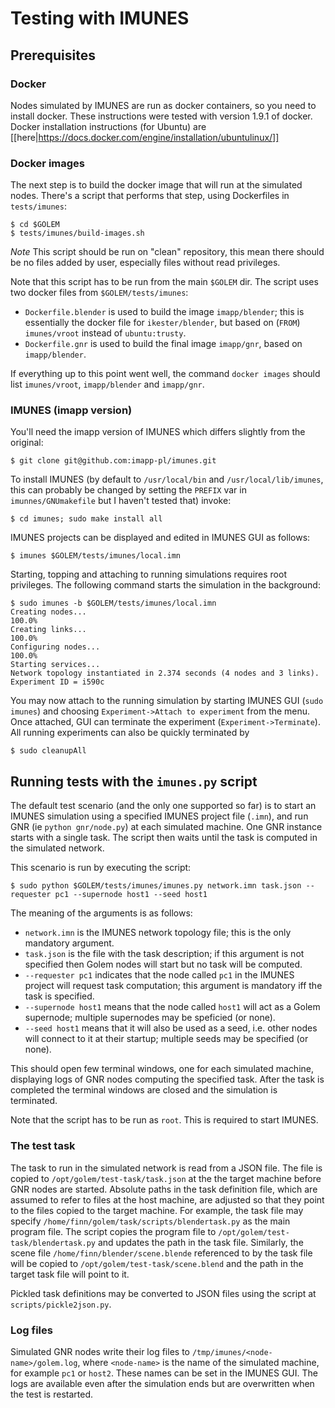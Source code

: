 # Testing with IMUNES

## Prerequisites

### Docker

Nodes simulated by IMUNES are run as docker containers, so you need to install docker. 
These instructions were tested with version 1.9.1 of docker. Docker installation instructions (for Ubuntu) are [[here|https://docs.docker.com/engine/installation/ubuntulinux/]]


### Docker images

The next step is to build the docker image that will run at the simulated nodes. There's a script that performs that step, using Dockerfiles in `tests/imunes`:
```
$ cd $GOLEM
$ tests/imunes/build-images.sh
```
_Note_ This script should be run on "clean" repository, this mean there should be no files added by user, especially files without read privileges.

Note that this script has to be run from the main `$GOLEM` dir.
The script uses two docker files from `$GOLEM/tests/imunes`:
* `Dockerfile.blender` is used to build the image `imapp/blender`; this is essentially the docker file for `ikester/blender`, but based on (`FROM`) `imunes/vroot` instead of `ubuntu:trusty`. 
* `Dockerfile.gnr` is used to build the final image `imapp/gnr`, based on `imapp/blender`. 

If everything up to this point went well, the command `docker images` should list `imunes/vroot`, `imapp/blender` and `imapp/gnr`.


### IMUNES (imapp version)

You'll need the imapp version of IMUNES which differs slightly from the original:
```
$ git clone git@github.com:imapp-pl/imunes.git
```
To install IMUNES (by default to `/usr/local/bin` and `/usr/local/lib/imunes`, this can probably be changed by setting the `PREFIX` var in `imunnes/GNUmakefile` but I haven't tested that) invoke:
```
$ cd imunes; sudo make install all
```

IMUNES projects can be displayed and edited in IMUNES GUI as follows:
```
$ imunes $GOLEM/tests/imunes/local.imn
```
Starting, topping and attaching to running simulations requires root privileges. The following command starts the simulation in the background:
```
$ sudo imunes -b $GOLEM/tests/imunes/local.imn
Creating nodes...
100.0%                                          
Creating links...
100.0%                                          
Configuring nodes...
100.0%                                          
Starting services...
Network topology instantiated in 2.374 seconds (4 nodes and 3 links).
Experiment ID = i590c
```
You may now attach to the running simulation by starting IMUNES GUI (`sudo imunes`) and choosing `Experiment->Attach to experiment` from the menu. Once attached, GUI can terminate the experiment (`Experiment->Terminate`). All running experiments can also be quickly terminated by 
```
$ sudo cleanupAll
```


## Running tests with the `imunes.py` script

The default test scenario (and the only one supported so far) is to start an IMUNES simulation using a specified IMUNES project file (`.imn`), and run GNR (ie `python gnr/node.py`) at each simulated machine. One GNR instance starts with a single task. The script then waits until the task is computed in the simulated network. 

This scenario is run by executing the script:
```
$ sudo python $GOLEM/tests/imunes/imunes.py network.imn task.json --requester pc1 --supernode host1 --seed host1
```
The meaning of the arguments is as follows:
* `network.imn` is the IMUNES network topology file; this is the only mandatory argument.
* `task.json` is the file with the task description; if this argument is not specified then Golem nodes will start but no task will be computed.
* `--requester pc1` indicates that the node called `pc1` in the IMUNES project will request task computation; this argument is mandatory iff the task is specified.
* `--supernode host1` means that the node called `host1` will act as a Golem supernode; multiple supernodes may be speficied (or none).
* `--seed host1` means that it will also be used as a seed, i.e. other nodes will connect to it at their startup; multiple seeds may be specified (or none).

This should open few terminal windows, one for each simulated machine, displaying logs of GNR nodes computing the specified task. After the task is completed the terminal windows are closed and the simulation is terminated.

Note that the script has to be run as `root`. This is required to start IMUNES.


### The test task

The task to run in the simulated network is read from a JSON file. The file is copied to `/opt/golem/test-task/task.json` at the the target machine before GNR nodes are started. Absolute paths in the task definition file, which are assumed to refer to files at the host machine, are adjusted so that they point to the files copied to the target machine. For example, the task file may specify `/home/finn/golem/task/scripts/blendertask.py` as the main program file. The script copies the program file to `/opt/golem/test-task/blendertask.py` and updates the path in the task file. Similarly, the scene file `/home/finn/blender/scene.blende` referenced to by the task file will be copied to `/opt/golem/test-task/scene.blend` and the path in the target task file will point to it.

Pickled task definitions may be converted to JSON files using the script at `scripts/pickle2json.py`.


### Log files

Simulated GNR nodes write their log files to `/tmp/imunes/<node-name>/golem.log`, where `<node-name>` is the name of the simulated machine, for example `pc1` or `host2`. These names can be set in the IMUNES GUI. The logs are available even after the simulation ends but are overwritten when the test is restarted.
